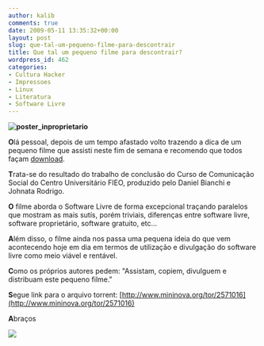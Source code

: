```yaml
---
author: kalib
comments: true
date: 2009-05-11 13:35:32+00:00
layout: post
slug: que-tal-um-pequeno-filme-para-descontrair
title: Que tal um pequeno filme para descontrair?
wordpress_id: 462
categories:
- Cultura Hacker
- Impressoes
- Linux
- Literatura
- Software Livre
---
```


**![poster_inproprietario](http://marcelocavalcante.net/portal/wp-content/uploads/2009/05/poster_inproprietario-216x300.jpg)**




**O**lá pessoal, depois de um tempo afastado volto trazendo a dica de um pequeno filme que assisti neste fim de semana e recomendo que todos façam [download](http://www.mininova.org/tor/2571016).



**T**rata-se do resultado do trabalho de conclusão do Curso de Comunicação Social do Centro Universitário FIEO, produzido pelo Daniel Bianchi e Johnata Rodrigo.

**O** filme aborda o Software Livre de forma excepcional traçando paralelos que mostram as mais sutís, porém triviais, diferenças entre software livre, software proprietário, software gratuito, etc...

**A**lém disso, o filme ainda nos passa uma pequena ideia do que vem acontecendo hoje em dia em termos de utilização e divulgação do software livre como meio viável e rentável.

**C**omo os próprios autores pedem: "Assistam, copiem, divulguem e distribuam este pequeno filme."

**S**egue link para o arquivo torrent: [http://www.mininova.org/tor/2571016](http://www.mininova.org/tor/2571016)

**A**braços


![](http://www.marcelocavalcante.net/portal/imgs/userbar.gif)




